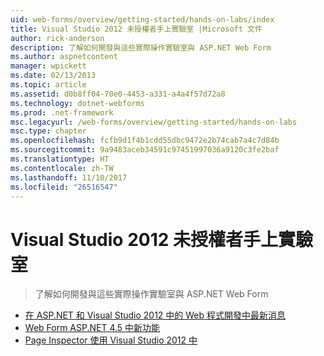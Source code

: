 ```yaml
---
uid: web-forms/overview/getting-started/hands-on-labs/index
title: Visual Studio 2012 未授權者手上實驗室 |Microsoft 文件
author: rick-anderson
description: 了解如何開發與這些實際操作實驗室與 ASP.NET Web Form
ms.author: aspnetcontent
manager: wpickett
ms.date: 02/13/2013
ms.topic: article
ms.assetid: d0b8ff04-70e0-4453-a331-a4a4f57d72a8
ms.technology: dotnet-webforms
ms.prod: .net-framework
msc.legacyurl: /web-forms/overview/getting-started/hands-on-labs
msc.type: chapter
ms.openlocfilehash: fcfb9d1f4b1cdd55dbc9472e2b74cab7a4c7d84b
ms.sourcegitcommit: 9a9483aceb34591c97451997036a9120c3fe2baf
ms.translationtype: HT
ms.contentlocale: zh-TW
ms.lasthandoff: 11/10/2017
ms.locfileid: "26516547"
---
```

<a name="visual-studio-2012-hands-on-labs"></a>Visual Studio 2012 未授權者手上實驗室
====================
> 了解如何開發與這些實際操作實驗室與 ASP.NET Web Form


- [在 ASP.NET 和 Visual Studio 2012 中的 Web 程式開發中最新消息](whats-new-in-aspnet-and-web-development-in-visual-studio-2012.md)
- [Web Form ASP.NET 4.5 中新功能](whats-new-in-web-forms-in-aspnet-45.md)
- [Page Inspector 使用 Visual Studio 2012 中](using-page-inspector-in-visual-studio-2012.md)
